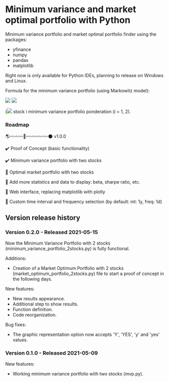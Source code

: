 # Minimum variance and market optimal portfolio with Python

Minimum variance portfolio and market optimal portfolio finder using the packages:
- yfinance
- numpy
- pandas
- matplotlib

Right now is only available for Python IDEs, planning to release on Windows and Linux.

Formula for the minimum variance portfolio (using Markowitz model):

<img src="https://render.githubusercontent.com/render/math?math=W^*_{stock 1}=\frac{\sigma^2_{stock 2}-cov(sk1,sk2)}{\sigma^2_{stock 1} %2B \sigma^2_{stock 2} - 2 \times cov(stock 1, stock 2)}">

<img src="https://render.githubusercontent.com/render/math?math=W^*_{stock 2}=1-W^*_{stock 1}">

(<img src="https://render.githubusercontent.com/render/math?math=W^*_{i}="> stock i minimum variance portfolio ponderation (i = 1, 2).

### Roadmap

:earth_americas::wavy_dash::wavy_dash::wavy_dash::rocket::wavy_dash::wavy_dash::wavy_dash::wavy_dash::wavy_dash::new_moon: v1.0.0

:heavy_check_mark: Proof of Concept (basic functionality)

:heavy_check_mark: Minimum variance portfolio with two stocks

:construction: Optimal market portfolio with two stocks

:construction: Add more statistics and data to display: beta, sharpe ratio, etc.

:construction: Web interface, replacing matplotlib with plotly

:construction: Custom time interval and frequency selection (by default: int: 1y, freq: 1d)

## Version release history

### Version 0.2.0 - Released 2021-05-15

Now the Minimum Variance Portfolio with 2 stocks (minimum_variance_portfolio_2stocks.py) is fully functional.

Additions:
* Creation of a Market Optimum Portfolio with 2 stocks (market_optimum_portfolio_2stocks.py) file to start a proof of concept in the following days.

New features:
* New results appearance.
* Additional step to show results.
* Function definition.
* Code reorganization.

Bug fixes:
* The graphic representation option now accepts 'Y', 'YES', 'y' and 'yes' values.

### Version 0.1.0 - Released 2021-05-09

New features:
* Working minimum variance portfolio with two stocks (mvp.py).
